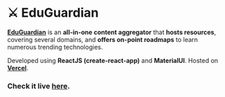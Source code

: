# ⚔️ EduGuardian

**[EduGuardian](https://eduguardian.vercel.app/)** is an **all-in-one content aggregator** that **hosts resources**, covering several domains, and **offers on-point roadmaps** to learn numerous trending technologies.

Developed using **ReactJS (create-react-app)** and **MaterialUI**. Hosted on **[Vercel](https://vercel.com/)**.

### Check it live **[here](https://eduguardian.vercel.app/)**.
